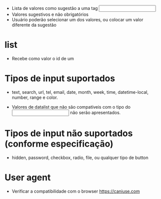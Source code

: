 # <datalist>

- Lista de valores como sugestão a uma tag <input>
- Valores sugestivos e não obrigatórios
- Usuário poderão selecionar um dos valores, ou colocar um valor
diferente da sugestão

<datalist id="fruitsdata">
    <option>apple</option>
    <option>banana</option>
    <option>mango</option>
    <option>orange</option>
    <option>cherry</option>
</datalist>

# list

- Recebe como valor o id de um <datalist> residente no mesmo documento.

# Tipos de input suportados

- text, search, url, tel, email, date, month, week, time, datetime-local, number, range e color.

* Valores de datalist que não são compatíveis com o tipo do <input> não serão apresentados.


# Tipos de input não suportados (conforme especificação)

- hidden, password, checkbox, radio, file, ou qualquer tipo de button

# User agent

- Verificar a compatibilidade com o browser https://caniuse.com